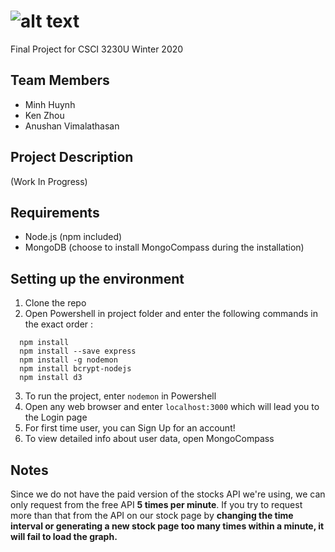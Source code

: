 ![alt text](https://github.com/QuangMinhHuynh/StockChamp/blob/master/public/images/logo.png)
===========
Final Project for CSCI 3230U Winter 2020

## Team Members
* Minh Huynh
* Ken Zhou
* Anushan Vimalathasan

## Project Description
  (Work In Progress)

## Requirements
* Node.js (npm included)
* MongoDB (choose to install MongoCompass during the installation)

## Setting up the environment
1. Clone the repo
2. Open Powershell in project folder and enter the following commands in the exact order : 
```
  npm install 
  npm install --save express
  npm install -g nodemon
  npm install bcrypt-nodejs
  npm install d3
```
3. To run the project, enter `nodemon` in Powershell
4. Open any web browser and enter `localhost:3000` which will lead you to the Login page
5. For first time user, you can Sign Up for an account!
6. To view detailed info about user data, open MongoCompass

## Notes
Since we do not have the paid version of the stocks API we're using, we can only request from the free API **5 times per minute**. 
If you try to request more than that from the API on our stock page by **changing the time interval or generating a new stock page too many times within a minute, it will fail to load the graph.**
